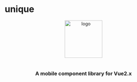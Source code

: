 # unique

<p align="center">
    <img alt="logo" src="https://s2.ax1x.com/2019/05/22/Vp6VkF.png" width="120" style="margin-bottom: 10px;">
</p>
<h3 align="center" style="margin: 30px 0 35px;">A mobile component library for Vue2.x</h3>

